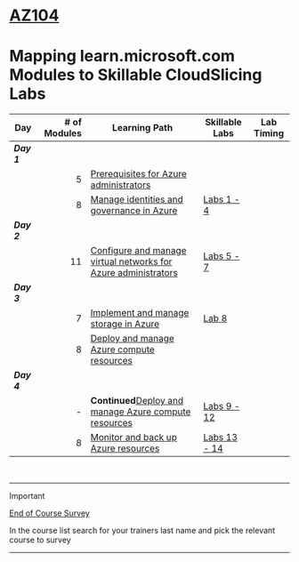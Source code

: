 # [AZ104](https://learn.microsoft.com/en-gb/training/courses/az-104t00?WT.mc_id=ilt_partner_webpage_wwl&ocid=509519#study-guide)
# Mapping learn.microsoft.com Modules to Skillable CloudSlicing Labs



|Day|# of Modules|Learning Path| Skillable Labs| Lab Timing |
|---|---:|---|---|---|
|***Day 1***|
||5|[Prerequisites for Azure administrators](https://learn.microsoft.com/en-gb/training/paths/az-104-administrator-prerequisites/) | ||
||8|[Manage identities and governance in Azure](https://learn.microsoft.com/en-gb/training/paths/az-104-manage-identities-governance/) | [Labs 1 - 4](https://lumify.learnondemand.net/)||
|***Day 2***|
||11|[Configure and manage virtual networks for Azure administrators](https://learn.microsoft.com/en-gb/training/paths/az-104-manage-virtual-networks/) | [Labs 5 - 7](https://lumify.learnondemand.net/)||
|***Day 3***|
||7|[Implement and manage storage in Azure](https://learn.microsoft.com/en-gb/training/paths/az-104-manage-storage/) | [Lab 8](https://lumify.learnondemand.net/)||
||8|[Deploy and manage Azure compute resources](https://learn.microsoft.com/en-gb/training/paths/az-104-manage-compute-resources/) | ||
|***Day 4***|
||-|**Continued**[Deploy and manage Azure compute resources](https://learn.microsoft.com/en-gb/training/paths/az-104-manage-compute-resources/) | [Labs 9 - 12](https://lumify.learnondemand.net/)||
||8|[Monitor and back up Azure resources](https://learn.microsoft.com/en-gb/training/paths/az-104-monitor-backup-resources/) | [Labs 13 - 14](https://lumify.learnondemand.net/)||
<br>

---
> [!IMPORTANT]
> [End of Course Survey](https://www.metricsthatmatter.com/dim319)
> 
> In the course list search for your trainers last name and pick the relevant course to survey

---

<br>
